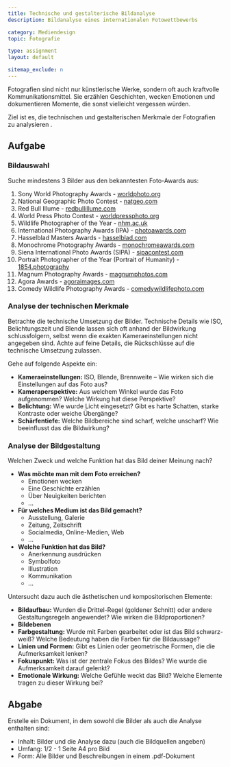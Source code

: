 ```yaml
---
title: Technische und gestalterische Bildanalyse
description: Bildanalyse eines internationalen Fotowettbewerbs

category: Mediendesign
topic: Fotografie

type: assignment
layout: default

sitemap_exclude: n
---
```


Fotografien sind nicht nur künstlerische Werke, sondern oft auch kraftvolle Kommunikationsmittel. Sie erzählen Geschichten, wecken Emotionen und dokumentieren Momente, die sonst vielleicht vergessen würden. 

Ziel ist es, die technischen und gestalterischen Merkmale der Fotografien zu analysieren .

## Aufgabe


### Bildauswahl

Suche mindestens 3 Bilder aus den bekanntesten Foto-Awards aus:

1. Sony World Photography Awards - [worldphoto.org](https://www.worldphoto.org/sony-world-photography-awards)
2. National Geographic Photo Contest - [natgeo.com](https://www.nationalgeographic.com/)
3. Red Bull Illume  - [redbullillume.com](https://www.redbullillume.com/)
3. World Press Photo Contest - [worldpressphoto.org](https://www.worldpressphoto.org/)
4. Wildlife Photographer of the Year - [nhm.ac.uk](https://www.nhm.ac.uk/wpy)
5. International Photography Awards (IPA) - [photoawards.com](https://www.photoawards.com/)
6. Hasselblad Masters Awards - [hasselblad.com](https://www.hasselblad.com/masters/)
7. Monochrome Photography Awards - [monochromeawards.com](https://www.monochromeawards.com/)
8. Siena International Photo Awards (SIPA) - [sipacontest.com](https://www.sipacontest.com/)
9. Portrait Photographer of the Year (Portrait of Humanity) - [1854.photography](https://www.1854.photography/)
10. Magnum Photography Awards - [magnumphotos.com](https://www.magnumphotos.com/)
11. Agora Awards - [agoraimages.com](https://www.agoraimages.com/)
12. Comedy Wildlife Photography Awards - [comedywildlifephoto.com](https://www.comedywildlifephoto.com/)


### Analyse der technischen Merkmale

Betrachte die technische Umsetzung der Bilder. Technische Details wie ISO, Belichtungszeit und Blende lassen sich oft anhand der Bildwirkung schlussfolgern, selbst wenn die exakten Kameraeinstellungen nicht angegeben sind. Achte auf feine Details, die Rückschlüsse auf die technische Umsetzung zulassen.

Gehe auf folgende Aspekte ein:

- **Kameraeinstellungen:** ISO, Blende, Brennweite – Wie wirken sich die Einstellungen auf das Foto aus?
- **Kameraperspektive:** Aus welchem Winkel wurde das Foto aufgenommen? Welche Wirkung hat diese Perspektive?
- **Belichtung:** Wie wurde Licht eingesetzt? Gibt es harte Schatten, starke Kontraste oder weiche Übergänge?
- **Schärfentiefe:** Welche Bildbereiche sind scharf, welche unscharf? Wie beeinflusst das die Bildwirkung?



### Analyse der Bildgestaltung

Welchen Zweck und welche Funktion hat das Bild deiner Meinung nach?
- **Was möchte man mit dem Foto erreichen?**
  - Emotionen wecken 
  - Eine Geschichte erzählen 
  - Über Neuigkeiten berichten
  - ...
- **Für welches Medium ist das Bild gemacht?**
  - Ausstellung, Galerie 
  - Zeitung, Zeitschrift 
  - Socialmedia, Online-Medien, Web
  - ...
- **Welche Funktion hat das Bild?**
  - Anerkennung ausdrücken
  - Symbolfoto
  - Illustration
  - Kommunikation
  - ...

Untersucht dazu auch die ästhetischen und kompositorischen Elemente:

- **Bildaufbau:** Wurden die Drittel-Regel (goldener Schnitt) oder andere Gestaltungsregeln angewendet? Wie wirken die Bildproportionen?
- **Bildebenen**
- **Farbgestaltung:** Wurde mit Farben gearbeitet oder ist das Bild schwarz-weiß? Welche Bedeutung haben die Farben für die Bildaussage?
- **Linien und Formen:** Gibt es Linien oder geometrische Formen, die die Aufmerksamkeit lenken?
- **Fokuspunkt:** Was ist der zentrale Fokus des Bildes? Wie wurde die Aufmerksamkeit darauf gelenkt?
- **Emotionale Wirkung:** Welche Gefühle weckt das Bild? Welche Elemente tragen zu dieser Wirkung bei?


## Abgabe

Erstelle ein Dokument, in dem sowohl die Bilder als auch die Analyse enthalten sind:

- Inhalt: Bilder und die Analyse dazu (auch die Bildquellen angeben)
- Umfang: 1/2 - 1 Seite A4 pro Bild
- Form: Alle Bilder und Beschreibungen in einem .pdf-Dokument
